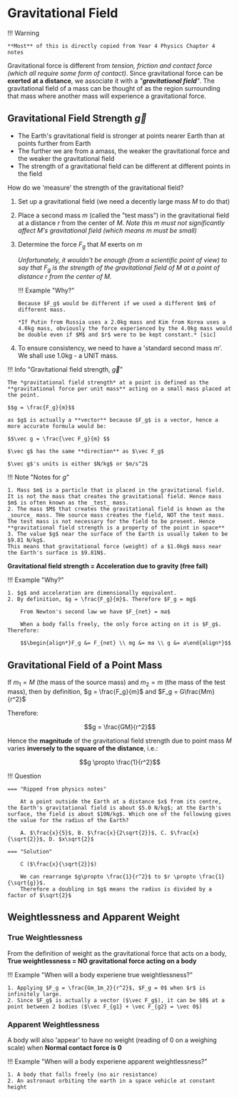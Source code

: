 # Gravitational Field

!!! Warning

    **Most** of this is directly copied from Year 4 Physics Chapter 4 notes

Gravitational force is different from _tension, friction and contact force (which all require some form of contact)_. Since gravitational force can be **exerted at a distance**, we associate it with a _"**gravitational field**"_. The gravitational field of a mass can be thought of as the region surrounding that mass where another mass will experience a gravitational force.

## Gravitational Field Strength $\vec g$

-   The Earth's gravitational field is stronger at points nearer Earth than at points further from Earth
-   The further we are from a amass, the weaker the gravitational force and the weaker the gravitational field
-   The strength of a gravitational field can be different at different points in the field

How do we 'measure' the strength of the gravitational field?

1.  Set up a gravitational field (we need a decently large mass $M$ to do that)
2.  Place a second mass $m$ (called the "test mass") in the gravitational field at a distance $r$ from the center of $M$. _Note this $m$ must not significantly affect $M$'s gravitational field (which means $m$ must be small)_
3.  Determine the force $F_g$ that $M$ exerts on $m$

    _Unfortunately, it wouldn't be enough (from a scientific point of view) to say that $F_g$ is the strength of the gravitational field of $M$ at a point of distance $r$ from the center of $M$._

    !!! Example "Why?"

        Because $F_g$ would be different if we used a different $m$ of different mass.

        *If Putin from Russia uses a 2.0kg mass and Kim from Korea uses a 4.0kg mass, obviously the force experienced by the 4.0kg mass would be double even if $M$ and $r$ were to be kept constant.* [sic]

4.  To ensure consistency, we need to have a 'standard second mass $m$'.
    We shall use 1.0kg - a UNIT mass.

!!! Info "Gravitational field strength, $\vec g$"

    The *gravitational field strength* at a point is defined as the **gravitational force per unit mass** acting on a small mass placed at the point.

    $$g = \frac{F_g}{m}$$

    as $g$ is actually a **vector** because $F_g$ is a vector, hence a more accurate formula would be:

    $$\vec g = \frac{\vec F_g}{m} $$

    $\vec g$ has the same **direction** as $\vec F_g$

    $\vec g$'s units is either $N/kg$ or $m/s^2$

!!! Note "Notes for $g$"

    1. Mass $m$ is a particle that is placed in the gravitational field. It is not the mass that creates the gravitational field. Hence mass $m$ is often known as the _test_ mass.
    2. The mass $M$ that creates the gravitational field is known as the _source_ mass. THe source mass creates the field, NOT the test mass. The test mass is not necessary for the field to be present. Hence **gravitational field strength is a property of the point in space**
    3. The value $g$ near the surface of the Earth is usually taken to be $9.81 N/kg$.
    This means that gravitational force (weight) of a $1.0kg$ mass near the Earth's surface is $9.81N$.

**Gravitational field strength = Acceleration due to gravity (free fall)**

!!! Example "Why?"

    1. $g$ and acceleration are dimensionally equivalent.
    2. By definition, $g = \frac{F_g}{m}$. Therefore $F_g = mg$

        From Newton's second law we have $F_{net} = ma$

        When a body falls freely, the only force acting on it is $F_g$. Therefore:

        $$\begin{align*}F_g &= F_{net} \\ mg &= ma \\ g &= a\end{align*}$$

## Gravitational Field of a Point Mass

If $m_1 = M$ (the mass of the source mass) and $m_2 = m$ (the mass of the test mass), then by definition, $g = \frac{F_g}{m}$ and $F_g = G\frac{Mm}{r^2}$

Therefore:

$$g = \frac{GM}{r^2}$$

Hence the **magnitude** of the gravitational field strength due to point mass $M$ varies **inversely to the square of the distance**, i.e.:

$$g \propto \frac{1}{r^2}$$

!!! Question

    === "Ripped from physics notes"

        At a point outside the Earth at a distance $x$ from its centre, the Earth's gravitational field is about $5.0 N/kg$; at the Earth's surface, the field is about $10N/kg$. Which one of the following gives the value for the radius of the Earth?

        A. $\frac{x}{5}$, B. $\frac{x}{2\sqrt{2}}$, C. $\frac{x}{\sqrt{2}}$, D. $x\sqrt{2}$

    === "Solution"

        C ($\frac{x}{\sqrt{2}}$)

        We can rearrange $g\propto \frac{1}{r^2}$ to $r \propto \frac{1}{\sqrt{g}}$.
        Therefore a doubling in $g$ means the radius is divided by a factor of $\sqrt{2}$

## Weightlessness and Apparent Weight

### True Weightlessness

From the definition of weight as the gravitational force that acts on a body, **True weightlessness = NO gravitational force acting on a body**

!!! Example "When will a body experiene true weightlessness?"

    1. Applying $F_g = \frac{Gm_1m_2}{r^2}$, $F_g = 0$ when $r$ is infinitely large.
    2. Since $F_g$ is actually a vector ($\vec F_g$), it can be $0$ at a point between 2 bodies ($\vec F_{g1} + \vec F_{g2} = \vec 0$)

### Apparent Weightlessness

A body will also 'appear' to have no weight (reading of $0$ on a weighing scale) when **Normal contact force is $0$**

!!! Example "When will a body experiene apparent weightlessness?"

    1. A body that falls freely (no air resistance)
    2. An astronaut orbiting the earth in a space vehicle at constant height
